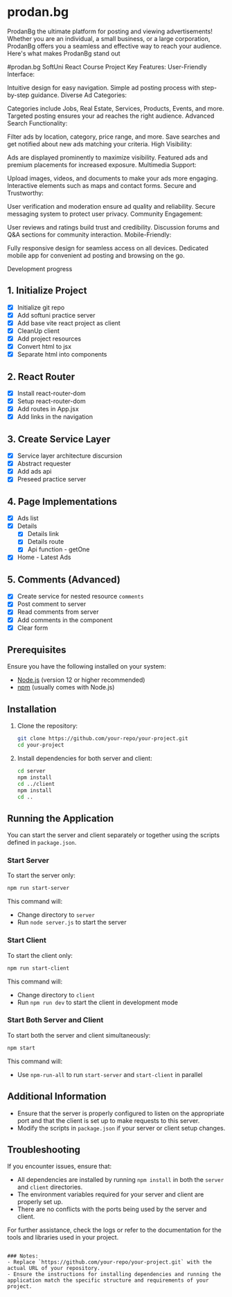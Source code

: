 # prodan.bg
ProdanBg the ultimate platform for posting and viewing advertisements! Whether you are an individual, a small business, or a large corporation, ProdanBg offers you a seamless and effective way to reach your audience. Here's what makes ProdanBg stand out

#prodan.bg 
SoftUni React Course Project
Key Features:
User-Friendly Interface:

Intuitive design for easy navigation.
Simple ad posting process with step-by-step guidance.
Diverse Ad Categories:

Categories include Jobs, Real Estate, Services, Products, Events, and more.
Targeted posting ensures your ad reaches the right audience.
Advanced Search Functionality:

Filter ads by location, category, price range, and more.
Save searches and get notified about new ads matching your criteria.
High Visibility:

Ads are displayed prominently to maximize visibility.
Featured ads and premium placements for increased exposure.
Multimedia Support:

Upload images, videos, and documents to make your ads more engaging.
Interactive elements such as maps and contact forms.
Secure and Trustworthy:

User verification and moderation ensure ad quality and reliability.
Secure messaging system to protect user privacy.
Community Engagement:

User reviews and ratings build trust and credibility.
Discussion forums and Q&A sections for community interaction.
Mobile-Friendly:

Fully responsive design for seamless access on all devices.
Dedicated mobile app for convenient ad posting and browsing on the go.

Development progress
## 1. Initialize Project
- [x] Initialize git repo
- [x] Add softuni practice server
- [x] Add base vite react project as client
- [x] CleanUp client
- [x] Add project resources
- [x] Convert html to jsx
- [x] Separate html into components
## 2. React Router
- [x] Install react-router-dom
- [x] Setup react-router-dom
- [x] Add routes in App.jsx
- [x] Add links in the navigation
## 3. Create Service Layer
- [x] Service layer architecture discursion
- [x] Abstract requester
- [x] Add ads api
- [x] Preseed practice server
## 4. Page Implementations
- [x] Ads list
- [x] Details
  - [x] Details link
  - [x] Details route
  - [x] Api function - getOne
- [x] Home - Latest Ads
## 5. Comments (Advanced)
- [x] Create service for nested resource `comments`
- [x] Post comment to server
- [x] Read comments from server
- [x] Add comments in the component
- [x] Clear form

## Prerequisites

Ensure you have the following installed on your system:

- [Node.js](https://nodejs.org/) (version 12 or higher recommended)
- [npm](https://www.npmjs.com/) (usually comes with Node.js)

## Installation

1. Clone the repository:
   ```bash
   git clone https://github.com/your-repo/your-project.git
   cd your-project
   ```

2. Install dependencies for both server and client:
   ```bash
   cd server
   npm install
   cd ../client
   npm install
   cd ..
   ```

## Running the Application

You can start the server and client separately or together using the scripts defined in `package.json`.

### Start Server

To start the server only:

```bash
npm run start-server
```

This command will:

- Change directory to `server`
- Run `node server.js` to start the server

### Start Client

To start the client only:

```bash
npm run start-client
```

This command will:

- Change directory to `client`
- Run `npm run dev` to start the client in development mode

### Start Both Server and Client

To start both the server and client simultaneously:

```bash
npm start
```

This command will:

- Use `npm-run-all` to run `start-server` and `start-client` in parallel

## Additional Information

- Ensure that the server is properly configured to listen on the appropriate port and that the client is set up to make requests to this server.
- Modify the scripts in `package.json` if your server or client setup changes.

## Troubleshooting

If you encounter issues, ensure that:

- All dependencies are installed by running `npm install` in both the `server` and `client` directories.
- The environment variables required for your server and client are properly set up.
- There are no conflicts with the ports being used by the server and client.

For further assistance, check the logs or refer to the documentation for the tools and libraries used in your project.
```

### Notes:
- Replace `https://github.com/your-repo/your-project.git` with the actual URL of your repository.
- Ensure the instructions for installing dependencies and running the application match the specific structure and requirements of your project.
